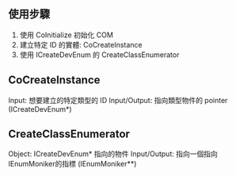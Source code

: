 ## 使用步驟
1. 使用 CoInitialize 初始化 COM
2. 建立特定 ID 的實體: CoCreateInstance
3. 使用 ICreateDevEnum 的 CreateClassEnumerator

## 


## CoCreateInstance
Input: 想要建立的特定類型的 ID
Input/Output: 指向類型物件的 pointer (ICreateDevEnum*)

## CreateClassEnumerator
Object: ICreateDevEnum* 指向的物件
Input/Output: 指向一個指向IEnumMoniker的指標 (IEnumMoniker**)
